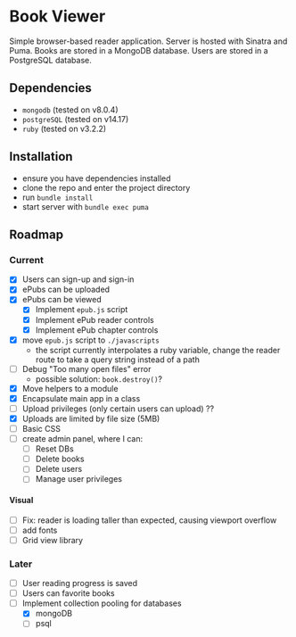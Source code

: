 # Book Viewer

Simple browser-based reader application. Server is hosted with Sinatra and Puma. Books are stored in a MongoDB database. Users are stored in a PostgreSQL database.

## Dependencies

- `mongodb` (tested on v8.0.4)
- `postgreSQL` (tested on v14.17)
- `ruby` (tested on v3.2.2)

## Installation

- ensure you have dependencies installed
- clone the repo and enter the project directory
- run `bundle install`
- start server with `bundle exec puma`

## Roadmap

### Current

- [x] Users can sign-up and sign-in
- [x] ePubs can be uploaded
- [x] ePubs can be viewed
  - [x] Implement `epub.js` script
  - [x] Implement ePub reader controls
  - [x] Implement ePub chapter controls
- [x] move `epub.js` script to `./javascripts`
  - the script currently interpolates a ruby variable, change the reader route to take a query string instead of a path
- [ ] Debug "Too many open files" error
  - possible solution: `book.destroy()`?
- [x] Move helpers to a module
- [x] Encapsulate main app in a class
- [ ] Upload privileges (only certain users can upload) ??
- [x] Uploads are limited by file size (5MB)
- [ ] Basic CSS
- [ ] create admin panel, where I can:
  - [ ] Reset DBs
  - [ ] Delete books
  - [ ] Delete users
  - [ ] Manage user privileges

#### Visual

- [ ] Fix: reader is loading taller than expected, causing viewport overflow
- [ ] add fonts
- [ ] Grid view library

### Later

- [ ] User reading progress is saved
- [ ] Users can favorite books
- [ ] Implement collection pooling for databases
  - [x] mongoDB
  - [ ] psql
